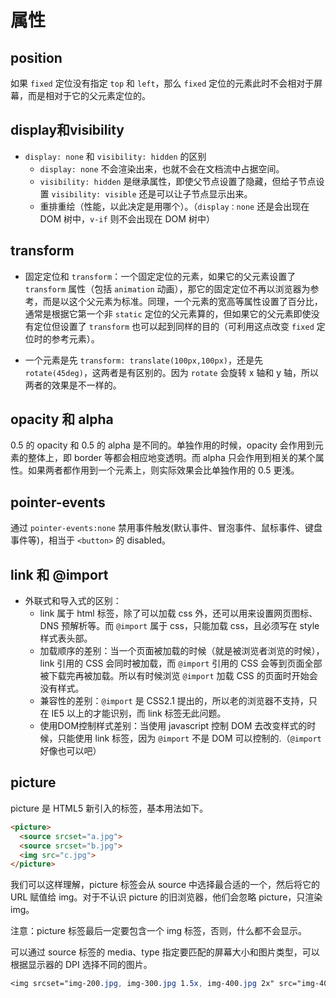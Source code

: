 # 属性

## position

如果 `fixed` 定位没有指定 `top` 和 `left`，那么 `fixed` 定位的元素此时不会相对于屏幕，而是相对于它的父元素定位的。

## display和visibility

- `display: none` 和 `visibility: hidden` 的区别
  - `display: none` 不会渲染出来，也就不会在文档流中占据空间。
  - `visibility: hidden` 是继承属性，即使父节点设置了隐藏，但给子节点设置 `visibility: visible` 还是可以让子节点显示出来。
  - 重排重绘（性能，以此决定是用哪个）。（`display：none` 还是会出现在 DOM 树中，`v-if` 则不会出现在 DOM 树中）

## transform

  - 固定定位和 `transform`：一个固定定位的元素，如果它的父元素设置了 `transform` 属性（包括 `animation` 动画），那它的固定定位不再以浏览器为参考，而是以这个父元素为标准。同理，一个元素的宽高等属性设置了百分比，通常是根据它第一个非 `static` 定位的父元素算的，但如果它的父元素即使没有定位但设置了 `transform` 也可以起到同样的目的（可利用这点改变 `fixed` 定位时的参考元素）。

  - 一个元素是先 `transform: translate(100px,100px)`，还是先 `rotate(45deg)`，这两者是有区别的。因为 `rotate` 会旋转 x 轴和 y 轴，所以两者的效果是不一样的。

## opacity 和 alpha

0.5 的 opacity 和 0.5 的 alpha 是不同的。单独作用的时候，opacity 会作用到元素的整体上，即 border 等都会相应地变透明。而 alpha 只会作用到相关的某个属性。如果两者都作用到一个元素上，则实际效果会比单独作用的 0.5 更浅。

## pointer-events

通过 `pointer-events:none` 禁用事件触发(默认事件、冒泡事件、鼠标事件、键盘事件等)，相当于 `<button>` 的 disabled。

## link 和 @import

- 外联式和导入式的区别：
  - link 属于 html 标签，除了可以加载 css 外，还可以用来设置网页图标、DNS 预解析等。而 `@import` 属于 css，只能加载 css，且必须写在 style 样式表头部。
  - 加载顺序的差别：当一个页面被加载的时候（就是被浏览者浏览的时候），link 引用的 CSS 会同时被加载，而 `@import` 引用的 CSS 会等到页面全部被下载完再被加载。所以有时候浏览 `@import` 加载 CSS 的页面时开始会没有样式。
  - 兼容性的差别：`@import` 是 CSS2.1 提出的，所以老的浏览器不支持，只在 IE5 以上的才能识别，而 link 标签无此问题。
  - 使用DOM控制样式差别：当使用 javascript 控制 DOM 去改变样式的时候，只能使用 link 标签，因为 `@import` 不是 DOM 可以控制的.（`@import` 好像也可以吧）

## picture

picture 是 HTML5 新引入的标签，基本用法如下。

```html
<picture>
  <source srcset="a.jpg">
  <source srcset="b.jpg">
  <img src="c.jpg">
</picture>
```

我们可以这样理解，picture 标签会从 source 中选择最合适的一个，然后将它的 URL 赋值给 img。对于不认识 picture 的旧浏览器，他们会忽略 picture，只渲染 img。

注意：picture 标签最后一定要包含一个 img 标签，否则，什么都不会显示。

可以通过 source 标签的 media、type 指定要匹配的屏幕大小和图片类型，可以根据显示器的 DPI 选择不同的图片。

```css
<img srcset="img-200.jpg, img-300.jpg 1.5x, img-400.jpg 2x" src="img-400.jpg” >
```